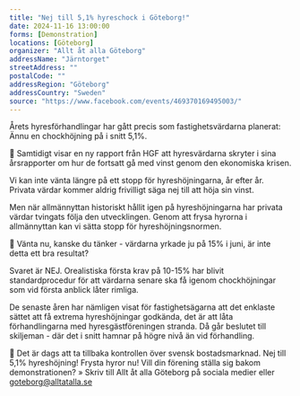 ```yaml
---
title: "Nej till 5,1% hyreschock i Göteborg!"
date: 2024-11-16 13:00:00
forms: [Demonstration]
locations: [Göteborg]
organizer: "Allt åt alla Göteborg"
addressName: "Järntorget"
streetAddress: ""
postalCode: ""
addressRegion: "Göteborg"
addressCountry: "Sweden"
source: "https://www.facebook.com/events/469370169495003/"
---
```

Årets hyresförhandlingar har gått precis som fastighetsvärdarna planerat: Ännu en chockhöjning på i snitt 5,1%.

🔴 Samtidigt visar en ny rapport från HGF att hyresvärdarna skryter i sina årsrapporter om hur de fortsatt gå med vinst genom den ekonomiska krisen.

Vi kan inte vänta längre på ett stopp för hyreshöjningarna, år efter år. Privata värdar kommer aldrig frivilligt säga nej till att höja sin vinst.

Men när allmännyttan historiskt hållit igen på hyreshöjningarna har privata värdar tvingats följa den utvecklingen. Genom att frysa hyrorna i allmännyttan kan vi sätta stopp för hyreshöjningsnormen.

🔴 Vänta nu, kanske du tänker - värdarna yrkade ju på 15% i juni, är inte detta ett bra resultat?

Svaret är NEJ. Orealistiska första krav på 10-15% har blivit standardprocedur för att värdarna senare ska få igenom chockhöjningar som vid första anblick låter rimliga.

De senaste åren har nämligen visat för fastighetsägarna att det enklaste sättet att få extrema hyreshöjningar godkända, det är att låta förhandlingarna med hyresgästföreningen stranda. Då går beslutet till skiljeman - där det i snitt hamnar på högre nivå än vid förhandling.

🔴 Det är dags att ta tillbaka kontrollen över svensk bostadsmarknad. Nej till 5,1% hyreshöjning! Frysta hyror nu!
Vill din förening ställa sig bakom demonstrationen? » Skriv till Allt åt alla Göteborg på sociala medier eller goteborg@alltatalla.se 